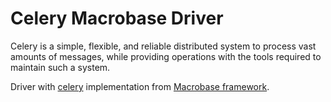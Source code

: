 # Celery Macrobase Driver
Celery is a simple, flexible, and reliable distributed system to process vast amounts of messages, while providing operations with the tools required to maintain such a system.

Driver with [celery](https://github.com/celery/celery) implementation from [Macrobase framework](https://github.com/mbcores/macrobase).